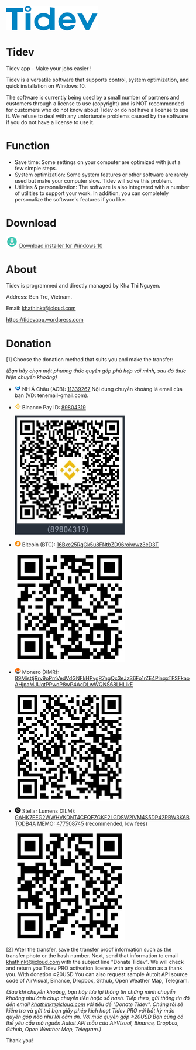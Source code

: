 <img src="websource/tidev_logo_300x80.png" width="250">

# Tidev

Tidev app - Make your jobs easier !

Tidev is a versatile software that supports control, system optimization, and quick installation on Windows 10.

The software is currently being used by a small number of partners and customers through a license to use (copyright) and is NOT recommended for customers who do not know about Tidev or do not have a license to use it. We refuse to deal with any unfortunate problems caused by the software if you do not have a license to use it.

# Function
- Save time: Some settings on your computer are optimized with just a few simple steps.
- System optimization: Some system features or other software are rarely used but make your computer slow. Tidev will solve this problem.
- Utilities & personalization: The software is also integrated with a number of utilities to support your work. In addition, you can completely personalize the software's features if you like.

# Download

[<img src="websource/github_download.png" width="32">](https://raw.githubusercontent.com/khathiatz/tidev/master/Tidev%20Installer.exe) [Download installer for Windows 10](https://raw.githubusercontent.com/khathiatz/tidev/master/Tidev%20Installer.exe)

# About

Tidev is programmed and directly managed by Kha Thi Nguyen.

Address: Ben Tre, Vietnam.

Email: khathinkt@icloud.com

https://tidevapp.wordpress.com


# Donation

[1] Choose the donation method that suits you and make the transfer:

*(Bạn hãy chọn một phương thức quyên góp phù hợp với mình, sau đó thực hiện chuyển khoảng)*

- <img src="crypto_logo/16/cl_acbank_16.png" width="16"> NH Á Châu (ACB): [11339267](https://www.acb.com.vn/) Nội dung chuyển khoảng là email của bạn (VD: tenemail-gmail.com).

- <img src="crypto_logo/16/cl_binance_16.png" width="16"> Binance Pay ID: [89804319](https://www.binance.com)
  
  <img src="crypto_logo/donate_binancepay.jpg" width="300">
  
  
- <img src="crypto_logo/16/cl_btc_16.png" width="16"> Bitcoin (BTC): [16Bxc25RqGk5u8FNtbZD96roivrwz3eD3T](https://www.blockchain.com/btc/address/16Bxc25RqGk5u8FNtbZD96roivrwz3eD3T)

  <img src="crypto_logo/donate_bitcoin.jpg" width="300">


- <img src="crypto_logo/16/cl_xmr_16.png" width="16"> Monero (XMR): [89MisttjRrv9oPmVedVdGNFkHPvgR7ngQc3eJzS6Fo1rZE4PinqxTFSFkaoAHjpaMJUqtPPwoP8wP4AcDLwWQNS68LHLikE](https://xmrchain.net/search?value=89MisttjRrv9oPmVedVdGNFkHPvgR7ngQc3eJzS6Fo1rZE4PinqxTFSFkaoAHjpaMJUqtPPwoP8wP4AcDLwWQNS68LHLikE)

  <img src="crypto_logo/donate_monero.jpg" width="300">


- <img src="crypto_logo/16/cl_xlm_16.png" width="16"> Stellar Lumens (XLM): [GAHK7EEG2WWHVKDNT4CEQFZGKF2LGDSW2IVM4S5DP42RBW3K6BTODB4A](https://stellarchain.io/address/GAHK7EEG2WWHVKDNT4CEQFZGKF2LGDSW2IVM4S5DP42RBW3K6BTODB4A)  MEMO: [477508745](/) (recommended, low fees)

  <img src="crypto_logo/donate_stellar.jpg" width="300">



[2] After the transfer, save the transfer proof information such as the transfer photo or the hash number. Next, send that information to email [khathinkt@icloud.com](mailto:khathinkt@icloud.com) with the subject line "Donate Tidev". We will check and return you Tidev PRO activation license with any donation as a thank you. With donation ≥20USD You can also request sample Autoit API source code of AirVisual, Binance, Dropbox, Github, Open Weather Map, Telegram.

*(Sau khi chuyển khoảng, bạn hãy lưu lại thông tin chứng minh chuyển khoảng như ảnh chụp chuyển tiền hoặc số hash. Tiếp theo, gửi thông tin đó đến email [khathinkt@icloud.com](mailto:khathinkt@icloud.com) với tiêu đề "Donate Tidev". Chúng tôi sẽ kiểm tra và gửi trả bạn giấy phép kích hoạt Tidev PRO với bất kỳ mức quyên góp nào như lời cảm ơn. Với mức quyên góp ≥20USD Bạn cũng có thể yêu cầu mã nguồn Autoit API mẫu của AirVisual, Binance, Dropbox, Github, Open Weather Map, Telegram.)*

Thank you!
